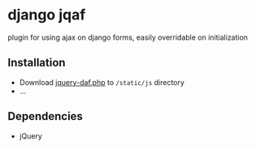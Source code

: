 # django jqaf
plugin for using ajax on django forms, easily overridable on initialization

## Installation

* Download [jquery-daf.php](https://github.com/zhgabor/jquery-daf/blob/master/jquery-daf.js) to `/static/js` directory 
* ...

## Dependencies

* jQuery 
